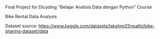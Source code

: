 Final Project for Dicoding "Belajar Analisis Data dengan Python" Course

Bike Rental Data Analysis

Dataset source:
https://www.kaggle.com/datasets/lakshmi25npathi/bike-sharing-dataset/data
